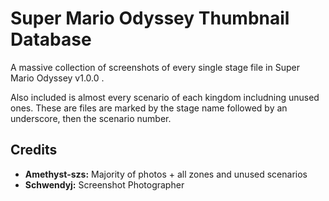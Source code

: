 # Super Mario Odyssey Thumbnail Database
A massive collection of screenshots of every single stage file in Super Mario Odyssey v1.0.0 .
  
Also included is almost every scenario of each kingdom includning unused ones. These are files are marked by the stage name followed by an underscore, then the scenario number.

## Credits
- **Amethyst-szs:** Majority of photos + all zones and unused scenarios  
- **Schwendyj:** Screenshot Photographer  
